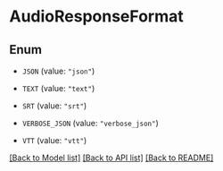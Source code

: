 # AudioResponseFormat

## Enum


* `JSON` (value: `"json"`)

* `TEXT` (value: `"text"`)

* `SRT` (value: `"srt"`)

* `VERBOSE_JSON` (value: `"verbose_json"`)

* `VTT` (value: `"vtt"`)


[[Back to Model list]](../README.md#documentation-for-models) [[Back to API list]](../README.md#documentation-for-api-endpoints) [[Back to README]](../README.md)


